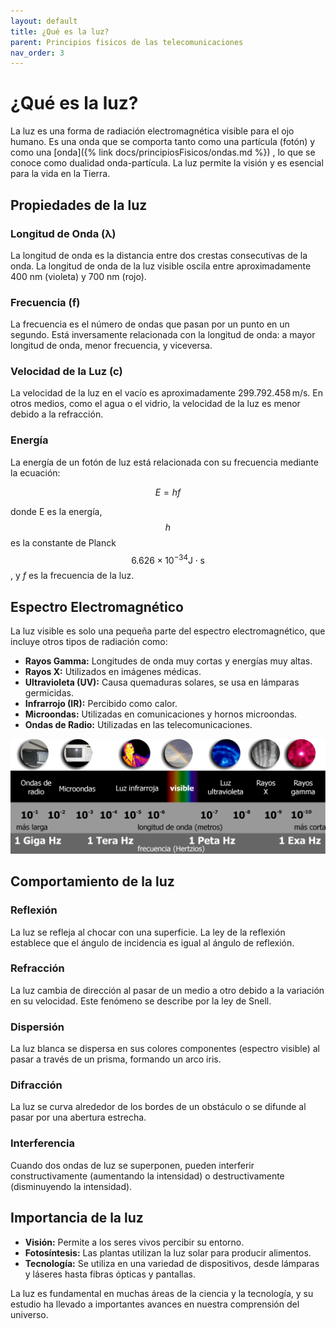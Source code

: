 ```yaml
---
layout: default
title: ¿Qué es la luz?
parent: Principios fisicos de las telecomunicaciones
nav_order: 3
---
```



# ¿Qué es la luz?

La luz es una forma de radiación electromagnética visible para el ojo humano. Es una onda que se comporta tanto como una partícula (fotón) y como una [onda]({% link docs/principiosFisicos/ondas.md %}) , lo que se conoce como dualidad onda-partícula. La luz permite la visión y es esencial para la vida en la Tierra.

## Propiedades de la luz

### Longitud de Onda (λ)

La longitud de onda es la distancia entre dos crestas consecutivas de la onda. La longitud de onda de la luz visible oscila entre aproximadamente 400 nm (violeta) y 700 nm (rojo).

### Frecuencia (f)

La frecuencia es el número de ondas que pasan por un punto en un segundo. Está inversamente relacionada con la longitud de onda: a mayor longitud de onda, menor frecuencia, y viceversa.

### Velocidad de la Luz (c)

La velocidad de la luz en el vacío es aproximadamente $299.792.458 \, \text{m/s}$. En otros medios, como el agua o el vidrio, la velocidad de la luz es menor debido a la refracción.

### Energía

La energía de un fotón de luz está relacionada con su frecuencia mediante la ecuación:

$$ E = h f $$

donde E es la energía, $$ h $$ es la constante de Planck $$ 6.626 \times 10^{-34}\text{J} \cdot \text{s} $$, y $f$ es la frecuencia de la luz.

## Espectro Electromagnético

La luz visible es solo una pequeña parte del espectro electromagnético, que incluye otros tipos de radiación como:

- **Rayos Gamma:** Longitudes de onda muy cortas y energías muy altas.
- **Rayos X:** Utilizados en imágenes médicas.
- **Ultravioleta (UV):** Causa quemaduras solares, se usa en lámparas germicidas.
- **Infrarrojo (IR):** Percibido como calor.
- **Microondas:** Utilizadas en comunicaciones y hornos microondas.
- **Ondas de Radio:** Utilizadas en las telecomunicaciones.

![](/assets/images/fundamentosFisicos/Electromagnetic_spectrum_(es).png)

## Comportamiento de la luz

### Reflexión

La luz se refleja al chocar con una superficie. La ley de la reflexión establece que el ángulo de incidencia es igual al ángulo de reflexión.

### Refracción

La luz cambia de dirección al pasar de un medio a otro debido a la variación en su velocidad. Este fenómeno se describe por la ley de Snell.

### Dispersión
La luz blanca se dispersa en sus colores componentes (espectro visible) al pasar a través de un prisma, formando un arco iris.

### Difracción
La luz se curva alrededor de los bordes de un obstáculo o se difunde al pasar por una abertura estrecha.

### Interferencia
Cuando dos ondas de luz se superponen, pueden interferir constructivamente (aumentando la intensidad) o destructivamente (disminuyendo la intensidad).



## Importancia de la luz

- **Visión:** Permite a los seres vivos percibir su entorno.
- **Fotosíntesis:** Las plantas utilizan la luz solar para producir alimentos.
- **Tecnología:** Se utiliza en una variedad de dispositivos, desde lámparas y láseres hasta fibras ópticas y pantallas.

La luz es fundamental en muchas áreas de la ciencia y la tecnología, y su estudio ha llevado a importantes avances en nuestra comprensión del universo.
